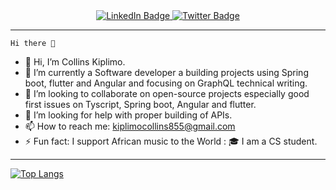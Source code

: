 <div id="header" align="center">
  <div id="badges">
  <a href="https://www.linkedin.com/in/collins-kiplimo-179590218/">
    <img src="https://img.shields.io/badge/LinkedIn-blue?style=for-the-badge&logo=linkedin&logoColor=white" alt="LinkedIn Badge"/>
  </a>
  
  <a href="https://twitter.com/Ckiplimo_">
    <img src="https://img.shields.io/badge/Twitter-blue?style=for-the-badge&logo=twitter&logoColor=white" alt="Twitter Badge"/>
  </a>
</div>
  </div>
   
 ---
    Hi there 👋
- 👋 Hi, I’m Collins Kiplimo.
- 🔭 I’m currently a Software developer a building projects using Spring boot, flutter and Angular and focusing on GraphQL technical writing.
- 👯 I’m looking to collaborate on open-source projects especially good first issues on Tyscript, Spring boot, Angular and flutter.
- 🤔 I’m looking for help with proper building of APIs.
- 📫 How to reach me: kiplimocollins855@gmail.com 
- ⚡ Fun fact: I support African music to the World : 🎓 I am a CS student.

 
 ---

[![Top Langs](https://github-readme-stats.vercel.app/api/top-langs/?username=c-kiplimo&layout=compact&theme=vision-friendly-dark)](https://github.com/anuraghazra/github-readme-stats)
